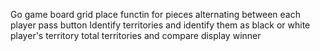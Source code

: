 Go game board grid
place functin for pieces alternating between each player
pass button
Identify territories and identify them as black or white player's territory
total territories and compare
display winner
